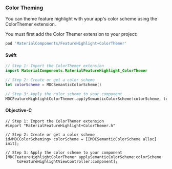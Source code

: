 ### Color Theming

You can theme feature highlight with your app's color scheme using the ColorThemer extension.

You must first add the Color Themer extension to your project:

```bash
pod 'MaterialComponents/FeatureHighlight+ColorThemer'
```

<!--<div class="material-code-render" markdown="1">-->
#### Swift
```swift
// Step 1: Import the ColorThemer extension
import MaterialComponents.MaterialFeatureHighlight_ColorThemer

// Step 2: Create or get a color scheme
let colorScheme = MDCSemanticColorScheme()

// Step 3: Apply the color scheme to your component
MDCFeatureHighlightColorThemer.applySemanticColorScheme(colorScheme, to: component)
```

#### Objective-C

```objc
// Step 1: Import the ColorThemer extension
#import "MaterialFeatureHighlight+ColorThemer.h"

// Step 2: Create or get a color scheme
id<MDCColorScheming> colorScheme = [[MDCSemanticColorScheme alloc] init];

// Step 3: Apply the color scheme to your component
[MDCFeatureHighlightColorThemer applySemanticColorScheme:colorScheme
     toFeatureHighlightViewController:component];
```
<!--</div>-->
